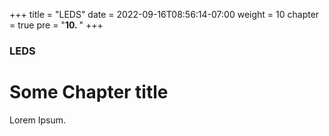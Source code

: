 +++
title = "LEDS"
date = 2022-09-16T08:56:14-07:00
weight = 10
chapter = true
pre = "<b>10. </b>"
+++

### LEDS

# Some Chapter title

Lorem Ipsum.